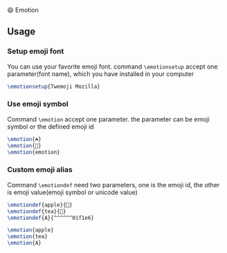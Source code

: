 😄 Emotion

## Usage

### Setup emoji font
You can use your favorite emoji font. 
command `\emotionsetup`
accept one parameter(font name), which you have installed in your
computer

```latex
\emotionsetup{Twemoji Mozilla}
```

### Use emoji symbol

Command `\emotion` accept one parameter.
the parameter can be emoji symbol or the defined emoji id

```latex
\emotion{☘}
\emotion{🥵}
\emotion{emotion}
```

### Custom emoji alias

Command `\emotiondef` need two parameters, 
one is the emoji id, the other is emoji value(emoji symbol or unicode value)

```latex
\emotiondef{apple}{🍎}
\emotiondef{tea}{🍵}
\emotiondef{A}{^^^^^^01f1e6}
```

```latex
\emotion{apple}
\emotion{tea}
\emotion{A}
```